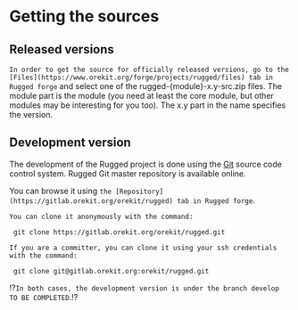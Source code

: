 <!--- Copyright 2013-2017 CS Systèmes d'Information
  Licensed under the Apache License, Version 2.0 (the "License");
  you may not use this file except in compliance with the License.
  You may obtain a copy of the License at
  
    http://www.apache.org/licenses/LICENSE-2.0
  
  Unless required by applicable law or agreed to in writing, software
  distributed under the License is distributed on an "AS IS" BASIS,
  WITHOUT WARRANTIES OR CONDITIONS OF ANY KIND, either express or implied.
  See the License for the specific language governing permissions and
  limitations under the License.
-->

Getting the sources
===================

Released versions
-----------------

`In order to get the source for officially released versions, go to the
[Files](https://www.orekit.org/forge/projects/rugged/files) tab in Rugged
forge` and select one of the rugged-{module}-x.y-src.zip files. The module
part is the module (you need at least the core module, but other modules
may be interesting for you too). The x.y part in the name specifies the version.

Development version
-------------------

The development of the Rugged project is done using the [Git](http://git-scm.com/)
source code control system. Rugged Git master repository is available online.

You can browse it using `the [Repository](https://gitlab.orekit.org/orekit/rugged)
tab in Rugged forge`.

`You can clone it anonymously with the command:`

     git clone https://gitlab.orekit.org/orekit/rugged.git

`If you are a committer, you can clone it using your ssh credentials with the command:`

     git clone git@gitlab.orekit.org:orekit/rugged.git
  
:interrobang:`In both cases, the development version is under the branch develop TO BE COMPLETED`.:interrobang:
